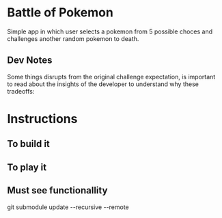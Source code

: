 # Battle of Pokemon
Simple app in which user selects a pokemon from 5 possible choces and challenges another random pokemon to death.

## Dev Notes
Some things disrupts from the original challenge expectation, is important to read about the insights of the developer to understand why these tradeoffs:

# Instructions

## To build it

## To play it

## Must see functionallity

git submodule update --recursive --remote